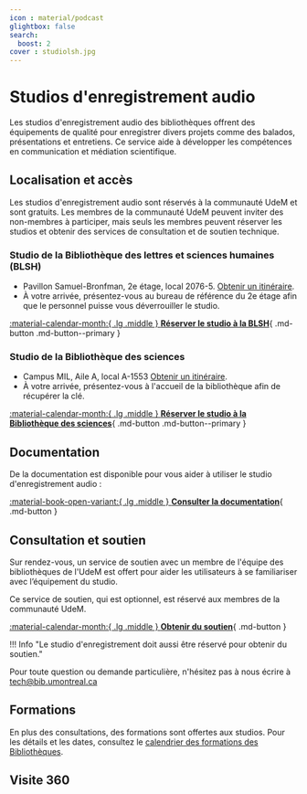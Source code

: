 ```yaml
---
icon : material/podcast
glightbox: false
search:
  boost: 2
cover : studiolsh.jpg
---
```


# Studios d'enregistrement audio

Les studios d'enregistrement audio des bibliothèques offrent des équipements de qualité pour enregistrer divers projets comme des balados, présentations et entretiens. Ce service aide à développer les compétences en communication et médiation scientifique.

## Localisation et accès

Les studios d'enregistrement audio sont réservés à la communauté UdeM et sont gratuits. 
Les membres de la communauté UdeM peuvent inviter des non-membres à participer, mais seuls les membres peuvent réserver les studios et obtenir des services de consultation et de soutien technique.

### Studio de la Bibliothèque des lettres et sciences humaines (BLSH)

- Pavillon Samuel-Bronfman, 2e étage, local 2076-5. [Obtenir un itinéraire](https://maps.app.goo.gl/6HsLMAxoBWpQZgcD8).
- À votre arrivée, présentez-vous au bureau de référence du 2e étage afin que le personnel puisse vous déverrouiller le studio.

[:material-calendar-month:{ .lg .middle } **Réserver le studio à la BLSH**](https://calendrier.bib.umontreal.ca/space/21911){ .md-button .md-button--primary }

### Studio de la Bibliothèque des sciences  
- Campus MIL, Aile A, local A-1553 [Obtenir un itinéraire](https://maps.app.goo.gl/6HsLMAxoBWpQZgcD8).
- À votre arrivée, présentez-vous à l'accueil de la bibliothèque afin de récupérer la clé.

[:material-calendar-month:{ .lg .middle } **Réserver le studio à la Bibliothèque des sciences**](https://calendrier.bib.umontreal.ca/space/21911){ .md-button .md-button--primary }

## Documentation

De la documentation est disponible pour vous aider à utiliser le studio d'enregistrement audio :

[:material-book-open-variant:{ .lg .middle } **Consulter la documentation**](../medias/audio/guide-audio.md){ .md-button  }

## Consultation et soutien

Sur rendez-vous, un service de soutien avec un membre de l'équipe des bibliothèques de l'UdeM est offert pour aider les utilisateurs à se familiariser avec l’équipement du studio.

Ce service de soutien, qui est optionnel, est réservé aux membres de la communauté UdeM.

[:material-calendar-month:{ .lg .middle } **Obtenir du soutien**](https://outlook.office365.com/owa/calendar/StudiodenregistrementdeBLSHTGD@Udemontreal.onmicrosoft.com/bookings/?skipRedirect=1){ .md-button }

!!! Info "Le studio d'enregistrement doit aussi être réservé pour obtenir du soutien."

Pour toute question ou demande particulière, n'hésitez pas à nous écrire à tech@bib.umontreal.ca

## Formations
En plus des consultations, des formations sont offertes aux studios. Pour les détails et les dates, consultez le [calendrier des formations des Bibliothèques](https://bib.umontreal.ca/formations/calendrier).

## Visite 360
